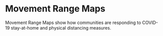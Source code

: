 # Movement Range Maps

Movement Range Maps show how communities are responding to COVID-19 stay-at-home and physical distancing measures.

